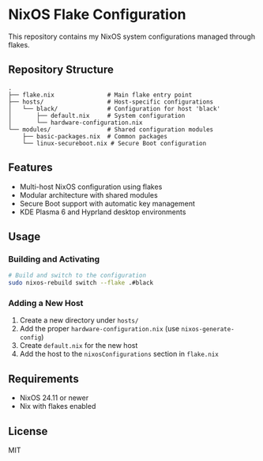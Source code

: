 # NixOS Flake Configuration

This repository contains my NixOS system configurations managed through flakes.

## Repository Structure

```
.
├── flake.nix               # Main flake entry point
├── hosts/                  # Host-specific configurations
│   └── black/              # Configuration for host 'black'
│       ├── default.nix     # System configuration
│       └── hardware-configuration.nix
└── modules/                # Shared configuration modules
    ├── basic-packages.nix  # Common packages
    └── linux-secureboot.nix # Secure Boot configuration
```

## Features

- Multi-host NixOS configuration using flakes
- Modular architecture with shared modules
- Secure Boot support with automatic key management
- KDE Plasma 6 and Hyprland desktop environments

## Usage

### Building and Activating

```bash
# Build and switch to the configuration
sudo nixos-rebuild switch --flake .#black
```

### Adding a New Host

1. Create a new directory under `hosts/`
2. Add the proper `hardware-configuration.nix` (use `nixos-generate-config`)
3. Create `default.nix` for the new host
4. Add the host to the `nixosConfigurations` section in `flake.nix`

## Requirements

- NixOS 24.11 or newer
- Nix with flakes enabled

## License

MIT
